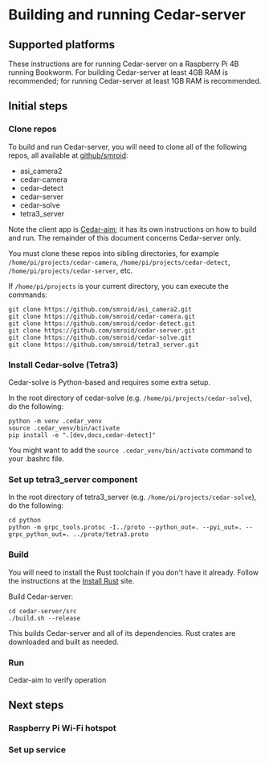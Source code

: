# Building and running Cedar-server

## Supported platforms

These instructions are for running Cedar-server on a Raspberry Pi 4B running
Bookworm. For building Cedar-server at least 4GB RAM is recommended; for running
Cedar-server at least 1GB RAM is recommended.

## Initial steps

### Clone repos

To build and run Cedar-server, you will need to clone all of the following repos,
all available at [github/smroid](https://github.com/smroid):

* asi_camera2
* cedar-camera
* cedar-detect
* cedar-server
* cedar-solve
* tetra3_server

Note the client app is [Cedar-aim](https://github.com/smroid/cedar-aim); it has
its own instructions on how to build and run. The remainder of this document
concerns Cedar-server only.

You must clone these repos into sibling directories, for example
`/home/pi/projects/cedar-camera`, `/home/pi/projects/cedar-detect`,
`/home/pi/projects/cedar-server`, etc.

If `/home/pi/projects` is your current directory, you can execute
the commands:

```
git clone https://github.com/smroid/asi_camera2.git
git clone https://github.com/smroid/cedar-camera.git
git clone https://github.com/smroid/cedar-detect.git
git clone https://github.com/smroid/cedar-server.git
git clone https://github.com/smroid/cedar-solve.git
git clone https://github.com/smroid/tetra3_server.git
```

### Install Cedar-solve (Tetra3)

Cedar-solve is Python-based and requires some extra setup.

In the root directory of cedar-solve (e.g. `/home/pi/projects/cedar-solve`), do
the following:

```
python -m venv .cedar_venv
source .cedar_venv/bin/activate
pip install -e ".[dev,docs,cedar-detect]"
```

You might want to add the `source .cedar_venv/bin/activate` command
to your .bashrc file.

### Set up tetra3_server component

In the root directory of tetra3_server (e.g. `/home/pi/projects/cedar-solve`), do
the following:

```
cd python
python -m grpc_tools.protoc -I../proto --python_out=. --pyi_out=. --grpc_python_out=. ../proto/tetra3.proto
```

### Build

You will need to install the Rust toolchain if you don't have it already. Follow
the instructions at the [Install Rust](https://www.rust-lang.org/tools/install)
site.

Build Cedar-server:

```
cd cedar-server/src
./build.sh --release
```

This builds Cedar-server and all of its dependencies. Rust crates are downloaded
and built as needed.


### Run



Cedar-aim to verify operation


## Next steps


### Raspberry Pi Wi-Fi hotspot


### Set up service

